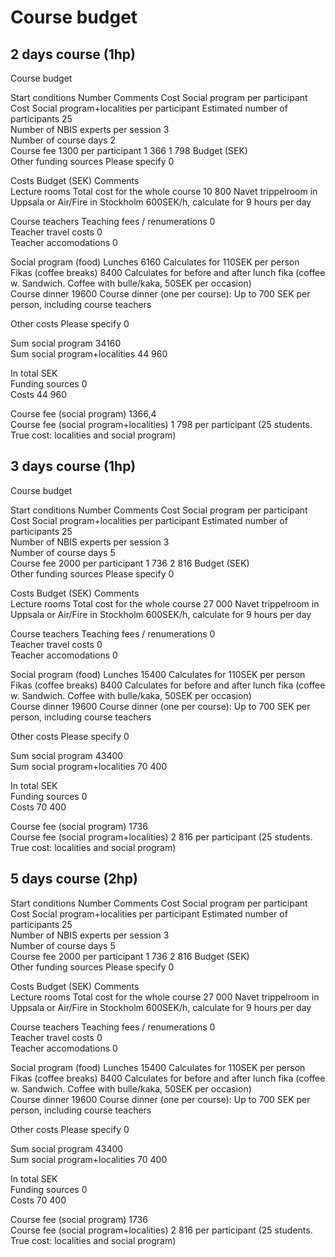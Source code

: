 # Course budget	
## 2 days course (1hp)
Course budget					
					
Start conditions		Number	Comments	Cost Social program per participant	Cost Social program+localities per participant
Estimated number of participants		25			
Number of NBIS experts per session		3			
Number of course days		2			
Course fee		1300	per participant	1 366	1 798
		Budget (SEK)			
Other funding sources	Please specify	0			
					
Costs		Budget (SEK)	Comments		
Lecture rooms	Total cost for the whole course	10 800	Navet trippelroom in Uppsala or Air/Fire in Stockholm	600SEK/h, calculate for 9 hours per day	
					
Course teachers	Teaching fees / renumerations	0			
	Teacher travel costs	0			
	Teacher accomodations	0			
					
Social program (food)	Lunches	6160	Calculates for 110SEK per person 		
	Fikas (coffee breaks)	8400	Calculates for before and after lunch fika (coffee w. Sandwich. Coffee with bulle/kaka, 50SEK per occasion)		
	Course dinner	19600	Course dinner (one per course): Up to 700 SEK per person, including course teachers		
					
Other costs	Please specify	0			
					
Sum social program		34160			
Sum social program+localities		44 960			
					
					
In total		SEK			
	Funding sources	0			
	Costs	44 960			
					
Course fee (social program)		1366,4			
Course fee (social program+localities)		1 798	per participant (25 students. True cost: localities and social program)		


## 3 days course (1hp)
Course budget					
					
Start conditions		Number	Comments	Cost Social program per participant	Cost Social program+localities per participant
Estimated number of participants		25			
Number of NBIS experts per session		3			
Number of course days		5			
Course fee		2000	per participant	1 736	2 816
		Budget (SEK)			
Other funding sources	Please specify	0			
					
Costs		Budget (SEK)	Comments		
Lecture rooms	Total cost for the whole course	27 000	Navet trippelroom in Uppsala or Air/Fire in Stockholm	600SEK/h, calculate for 9 hours per day	
					
Course teachers	Teaching fees / renumerations	0			
	Teacher travel costs	0			
	Teacher accomodations	0			
					
Social program (food)	Lunches	15400	Calculates for 110SEK per person 		
	Fikas (coffee breaks)	8400	Calculates for before and after lunch fika (coffee w. Sandwich. Coffee with bulle/kaka, 50SEK per occasion)		
	Course dinner	19600	Course dinner (one per course): Up to 700 SEK per person, including course teachers		
					
Other costs	Please specify	0			
					
Sum social program		43400			
Sum social program+localities		70 400			
					
					
In total		SEK			
	Funding sources	0			
	Costs	70 400			
					
Course fee (social program)		1736			
Course fee (social program+localities)		2 816	per participant (25 students. True cost: localities and social program)		
					
					

## 5 days course	(2hp)				
Start conditions		Number	Comments	Cost Social program per participant	Cost Social program+localities per participant
Estimated number of participants		25			
Number of NBIS experts per session		3			
Number of course days		5			
Course fee		2000	per participant	1 736	2 816
		Budget (SEK)			
Other funding sources	Please specify	0			
					
Costs		Budget (SEK)	Comments		
Lecture rooms	Total cost for the whole course	27 000	Navet trippelroom in Uppsala or Air/Fire in Stockholm	600SEK/h, calculate for 9 hours per day	
					
Course teachers	Teaching fees / renumerations	0			
	Teacher travel costs	0			
	Teacher accomodations	0			
					
Social program (food)	Lunches	15400	Calculates for 110SEK per person 		
	Fikas (coffee breaks)	8400	Calculates for before and after lunch fika (coffee w. Sandwich. Coffee with bulle/kaka, 50SEK per occasion)		
	Course dinner	19600	Course dinner (one per course): Up to 700 SEK per person, including course teachers		
					
Other costs	Please specify	0			
					
Sum social program		43400			
Sum social program+localities		70 400			
					
					
In total		SEK			
	Funding sources	0			
	Costs	70 400			
					
Course fee (social program)		1736			
Course fee (social program+localities)		2 816	per participant (25 students. True cost: localities and social program)		
					
					
